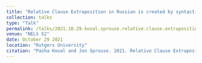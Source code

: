 ```yaml
---
title: "Relative Clause Extraposition in Russian is created by syntactic movement"
collection: talks
type: "Talk"
permalink: /talks/2021.10.29.koval.sprouse.relative.clause.extraposition.in.russian.is.created.by.syntactic.movement
venue: "NELS 52"
date: October 29 2021
location: "Rutgers University"
citation: "Pasha Koval and Jon Sprouse. 2021. Relative Clause Extraposition in Russian is created by syntactic movement (Talk). NELS 52. Rutgers University. October 29."
---
```

